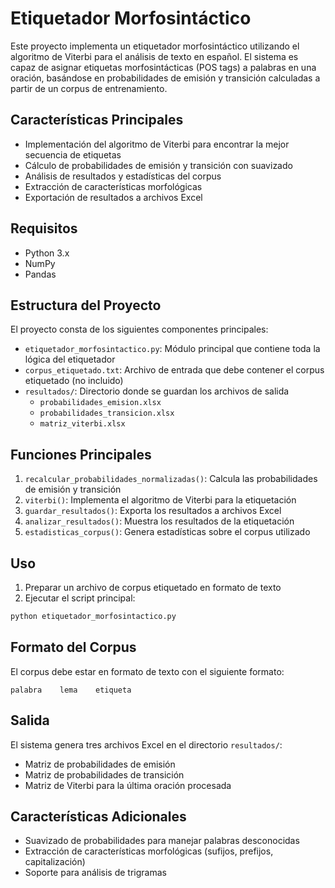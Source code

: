 # Etiquetador Morfosintáctico

Este proyecto implementa un etiquetador morfosintáctico utilizando el algoritmo de Viterbi para el análisis de texto en español. El sistema es capaz de asignar etiquetas morfosintácticas (POS tags) a palabras en una oración, basándose en probabilidades de emisión y transición calculadas a partir de un corpus de entrenamiento.

## Características Principales

- Implementación del algoritmo de Viterbi para encontrar la mejor secuencia de etiquetas
- Cálculo de probabilidades de emisión y transición con suavizado
- Análisis de resultados y estadísticas del corpus
- Extracción de características morfológicas
- Exportación de resultados a archivos Excel

## Requisitos

- Python 3.x
- NumPy
- Pandas

## Estructura del Proyecto

El proyecto consta de los siguientes componentes principales:

- `etiquetador_morfosintactico.py`: Módulo principal que contiene toda la lógica del etiquetador
- `corpus_etiquetado.txt`: Archivo de entrada que debe contener el corpus etiquetado (no incluido)
- `resultados/`: Directorio donde se guardan los archivos de salida
  - `probabilidades_emision.xlsx`
  - `probabilidades_transicion.xlsx`
  - `matriz_viterbi.xlsx`

## Funciones Principales

1. `recalcular_probabilidades_normalizadas()`: Calcula las probabilidades de emisión y transición
2. `viterbi()`: Implementa el algoritmo de Viterbi para la etiquetación
3. `guardar_resultados()`: Exporta los resultados a archivos Excel
4. `analizar_resultados()`: Muestra los resultados de la etiquetación
5. `estadisticas_corpus()`: Genera estadísticas sobre el corpus utilizado

## Uso

1. Preparar un archivo de corpus etiquetado en formato de texto
2. Ejecutar el script principal:
```python
python etiquetador_morfosintactico.py
```

## Formato del Corpus

El corpus debe estar en formato de texto con el siguiente formato:
```
palabra    lema    etiqueta
```

## Salida

El sistema genera tres archivos Excel en el directorio `resultados/`:
- Matriz de probabilidades de emisión
- Matriz de probabilidades de transición
- Matriz de Viterbi para la última oración procesada

## Características Adicionales

- Suavizado de probabilidades para manejar palabras desconocidas
- Extracción de características morfológicas (sufijos, prefijos, capitalización)
- Soporte para análisis de trigramas 